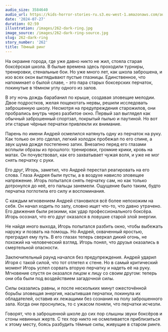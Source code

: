 ```yaml
---
audio_size: 3584640
audio_url: https://kids-horror-stories-ru.s3.eu-west-1.amazonaws.com/audio/262-dark-ring.mp3
date: '2024-07-27'
duration: 02:59
illustration: /images/262-dark-ring.jpg
image_source: /images/262-dark-ring-source.jpg
slug: 262-dark-ring
story_number: '262'
title: Тёмный ринг
---
```


На окраине города, где уже давно никто не жил, стояла старая боксёрская школа. В былые времена здесь проходили турниры, тренировки, стенальные бои. Но уже много лет, как школа заброшена, и изо всех окон выглядывают пустые глазницы. Единственное, что напоминает о былой славе, - это пара старых боксерских перчаток, покинутые в тёмном углу одного из залов.

В эту ночь дождь барабанил по крыше, создавая зловещие мелодии. Двое подростков, желая пощекотать нервы, решили исследовать заброшенную школу. Несмотря на предупреждения старожилов, они пробрались внутрь через разбитое окно. Первый зал выглядел как обычный заброшенный спортзал, покрытый пылью и паутиной. Но вот эти старые чёрные перчатки привлекли их внимание.

Парень по имени Андрей осмелился натянуть одну из перчаток на руку. Как только он это сделал, легкий холодок пробежал по его спине, а звук шума дождя постепенно затих. Внезапно перед его глазами всплыли образы из прошлого: тренировки, громкие крики, кровь на матах. Он почувствовал, как его захватывает чужая воля, и уже не мог снять перчатку с руки.

Его друг, Игорь, заметил, что Андрей перестал реагировать на его слова. Глаза Андрея были пусты, а в воздухе нависло зловещее напряжение. Игорь попытался снять перчатку сам, но как только дотронулся до неё, его пальцы занемели. Ощущение было таким, будто перчатка поглотила его силу и воспоминания.

С каждым мгновением Андрей становился всё более непохожим на себя. Он начал ходить по залу, словно ищет что-то, что давно утрачено. Его движения были резкими, как удар профессионального боксёра. Игорь осознал, что его друг оказался в ловушке старой злой энергии.

Не найдя иного выхода, Игорь попытался разбить окно, чтобы выбежать наружу и позвать на помощь. Но Андрей, охваченный яростью, преградил ему путь. В его глазах теперь сверкал дикий огонь, не похожий на человеческий взгляд. Игорь понял, что друзья оказались в смертельной опасности.

Заключительный раунд начался без предупреждения. Андрей ударил Игоря с такой силой, что тот отлетел к стене. Но в самый критический момент Игорь успел сорвать вторую перчатку и надеть её на руку. Мгновение спустя он оказался лицом к лицу со своим другом: теперь они оба были под воздействием загадочной силы.

Силы оказались равны, и после нескольких минут ожесточённой борьбы зловещая энергия, насытившая перчатки, покинула их обладателей, оставив их лежащими без сознания на полу заброшенного зала. Когда они проснулись, то с ужасом поняли, что перчатки исчезли.

Говорят, что в заброшенной школе до сих пор слышны звуки боксёров и стоны невинных жертв. С тех пор никто не осмеливается приблизиться к этому месту, боясь разбудить тёмные силы, живущие в старом ринге.